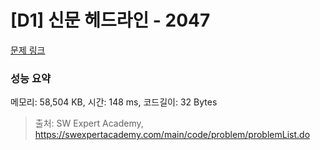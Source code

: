 # [D1] 신문 헤드라인 - 2047 

[문제 링크](https://swexpertacademy.com/main/code/problem/problemDetail.do?contestProbId=AV5QKsLaAy0DFAUq) 

### 성능 요약

메모리: 58,504 KB, 시간: 148 ms, 코드길이: 32 Bytes



> 출처: SW Expert Academy, https://swexpertacademy.com/main/code/problem/problemList.do